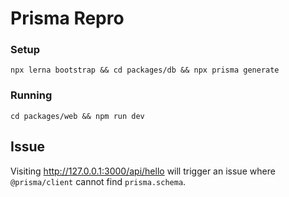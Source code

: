 # Prisma Repro

### Setup

`npx lerna bootstrap && cd packages/db && npx prisma generate`

### Running

`cd packages/web && npm run dev`

## Issue

Visiting http://127.0.0.1:3000/api/hello will trigger an issue where `@prisma/client` cannot find `prisma.schema`.
